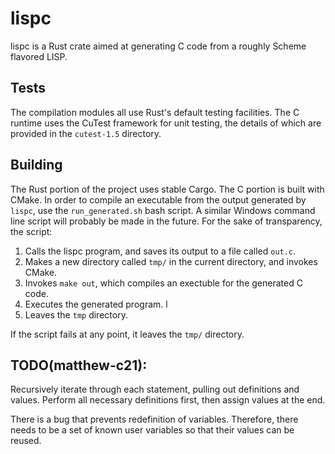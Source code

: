 # lispc

lispc is a Rust crate aimed at generating C code from a roughly Scheme flavored LISP.

## Tests

The compilation modules all use Rust's default testing facilities. The C runtime uses the CuTest framework for unit
testing, the details of which are provided in the `cutest-1.5` directory.

## Building

The Rust portion of the project uses stable Cargo. The C portion is built with CMake. In order to compile an executable
from the output generated by `lispc`, use the `run_generated.sh` bash script. A similar Windows command line script will
probably be made in the future. For the sake of transparency, the script:

1. Calls the lispc program, and saves its output to a file called `out.c`.
2. Makes a new directory called `tmp/` in the current directory, and invokes CMake.
3. Invokes `make out`, which compiles an exectuble for the generated C code.
4. Executes the generated program.
l
5. Leaves the `tmp` directory.

If the script fails at any point, it leaves the `tmp/` directory.

## TODO(matthew-c21):

Recursively iterate through each statement, pulling out definitions and values. Perform all necessary definitions first, then assign values at the end.

There is a bug that prevents redefinition of variables. Therefore, there needs to be a set of known user variables so that 
their values can be reused.

